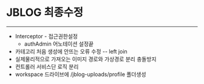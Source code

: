 # JBLOG 최종수정
---
* Interceptor - 접근권한설정
	- authAdmin 어노테이션 설정끝
* 카테고리 처음 생성에 안뜨는 오류 수정 -- left join
* 실제물리적으로 가져오는 이미지 경로와 가상경로 분리 충돌방지
* 컨트롤러 서비스단 로직 분리
* workspace 드라이브에 /jblog-uploads/profile 폴더생성

